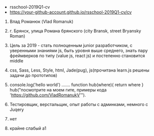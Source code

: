 * rsschool-2019Q1-cv
* https://your-github-account.github.io/rsschool-2019Q1-cv/cv

1. Влад Романюк (Vlad Romanuk)
2. г. Брянск, улица Романа брянского (city Bransk, street Bryansky Roman)
3. Цель за 2019 - стать полноценным junior разработчиком, с уверенными знаниями js, быть уровня выше среднего, знать пару фреймверков по типу (value js, react js) и постепенно становится middle
4. css, Sass, Less, Style, html, Jade(pug), js(прочитана learn.js решены задачи до прототипов) 
5. console.log('hello world') ....... 
function hub(where){
	return where
}
hub("посмотрите на моем гите, примеры кода 'https://github.com/VladRomanukV'").

6. Тестировщик, верстальщик, опыт работы с админками, немного с Juqery 
7. нет
8. крайне слабый а1
